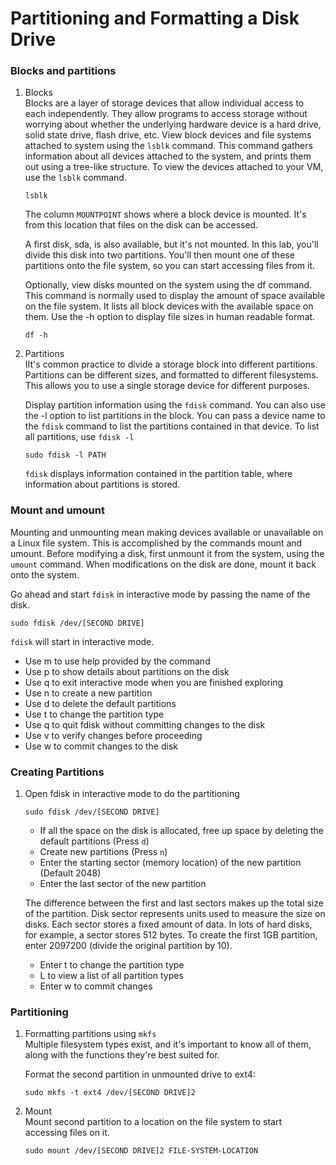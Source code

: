 # Partitioning and Formatting a Disk Drive

### Blocks and partitions

1. Blocks<br>
   Blocks are a layer of storage devices that allow individual access to each independently. They allow programs to access storage without worrying about whether the underlying hardware device is a hard drive, solid state drive, flash drive, etc. View block devices and file systems attached to system using the `lsblk` command. This command gathers information about all devices attached to the system, and prints them out using a tree-like structure. To view the devices attached to your VM, use the `lsblk` command.
   
   ```
   lsblk
   ```
   
   The column `MOUNTPOINT` shows where a block device is mounted. It's from this location that files on the disk can be accessed. 
   
   A first disk, sda, is also available, but it's not mounted. In this lab, you'll divide this disk into two partitions. You'll then mount one of these partitions onto the file system, so you can start accessing files from it.
   
   Optionally, view disks mounted on the system using the df command. This command is normally used to display the amount of space available on the file system. It lists all block devices with the available space on them. Use the -h option to display file sizes in human readable format.

    ```
    df -h
    ```
2. Partitions<br>
   IIt's common practice to divide a storage block into different partitions. Partitions can be different sizes, and formatted to different filesystems. This allows you to use a single storage device for different purposes.
   
   Display partition information using the `fdisk` command. You can also use the -l option to list partitions in the block. You can pass a device name to the `fdisk` command to list the partitions contained in that device. To list all partitions, use `fdisk -l`
   ```
   sudo fdisk -l PATH
   ```
   
   `fdisk` displays information contained in the partition table, where information about partitions is stored.

### Mount and umount

Mounting and unmounting mean making devices available or unavailable on a Linux file system. This is accomplished by the commands mount and umount. Before modifying a disk, first unmount it from the system, using the `umount` command. When modifications on the disk are done, mount it back onto the system.

Go ahead and start `fdisk` in interactive mode by passing the name of the disk.

```
sudo fdisk /dev/[SECOND DRIVE]
```

`fdisk` will start in interactive mode. 

* Use m to use help provided by the command
* Use p to show details about partitions on the disk
* Use q to exit interactive mode when you are finished exploring
* Use n to create a new partition
* Use d to delete the default partitions
* Use t to change the partition type
* Use q to quit fdisk without committing changes to the disk
* Use v to verify changes before proceeding
* Use w to commit changes to the disk

### Creating Partitions

1. Open fdisk in interactive mode to do the partitioning
   ```
   sudo fdisk /dev/[SECOND DRIVE]
   ```
   
   * If all the space on the disk is allocated, free up space by deleting the default partitions (Press `d`)
   * Create new partitions (Press `n`)
   * Enter the starting sector (memory location) of the new partition (Default 2048)
   * Enter the last sector of the new partition 
   
   The difference between the first and last sectors makes up the total size of the partition. Disk sector represents units used to measure the size on disks. Each sector stores a fixed amount of data. In lots of hard disks, for example, a sector stores 512 bytes. To create the first 1GB partition, enter 2097200 (divide the original partition by 10).
   
   * Enter t to change the partition type
   * L to view a list of all partition types
   * Enter w to commit changes

### Partitioning

1. Formatting partitions using `mkfs`<br>
   Multiple filesystem types exist, and it's important to know all of them, along with the functions they're best suited for.
   
   Format the second partition in unmounted drive to ext4:
   ```
   sudo mkfs -t ext4 /dev/[SECOND DRIVE]2
   ```
2. Mount<br>
   Mount second partition to a location on the file system to start accessing files on it.
   ```
   sudo mount /dev/[SECOND DRIVE]2 FILE-SYSTEM-LOCATION
   ```